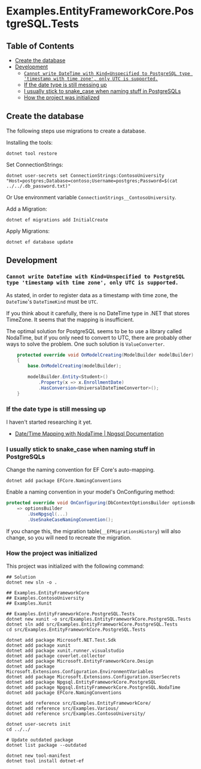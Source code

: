 # Examples.EntityFrameworkCore.PostgreSQL.Tests

## Table of Contents <!-- omit in toc -->

- [Create the database](#create-the-database)
- [Development](#development)
  - [`Cannot write DateTime with Kind=Unspecified to PostgreSQL type 'timestamp with time zone', only UTC is supported.`](#cannot-write-datetime-with-kindunspecified-to-postgresql-type-timestamp-with-time-zone-only-utc-is-supported)
  - [If the date type is still messing up](#if-the-date-type-is-still-messing-up)
  - [I usually stick to snake\_case when naming stuff in PostgreSQLs](#i-usually-stick-to-snake_case-when-naming-stuff-in-postgresqls)
  - [How the project was initialized](#how-the-project-was-initialized)

## Create the database

The following steps use migrations to create a database.

Installing the tools:

```shell
dotnet tool restore
```

Set ConnectionStrings:

```shell
dotnet user-secrets set ConnectionStrings:ContosoUniversity "Host=postgres;Database=contoso;Username=postgres;Password=$(cat ../../.db_password.txt)"
```

Or Use environment variable `ConnectionStrings__ContosoUniversity`.

Add a Migration:

```shell
dotnet ef migrations add InitialCreate
```

Apply Migrations:

```shell
dotnet ef database update
```

## Development

### `Cannot write DateTime with Kind=Unspecified to PostgreSQL type 'timestamp with time zone', only UTC is supported.`

As stated, in order to register data as a timestamp with time zone, the `DateTime`'s `DateTimeKind` must be `UTC`.

If you think about it carefully, there is no DateTime type in .NET that stores TimeZone. It seems that the mapping is insufficient.

The optimal solution for PostgreSQL seems to be to use a library called NodaTime, but if you only need to convert to UTC, there are probably other ways to solve the problem. One such solution is `ValueConverter`.

```cs
    protected override void OnModelCreating(ModelBuilder modelBuilder)
    {
        base.OnModelCreating(modelBuilder);

        modelBuilder.Entity<Student>()
            .Property(x => x.EnrollmentDate)
            .HasConversion<UniversalDateTimeConvertor>();
    }
```

### If the date type is still messing up

I haven't started researching it yet.

- [Date/Time Mapping with NodaTime | Npgsql Documentation](https://www.npgsql.org/efcore/mapping/nodatime.html?tabs=ef9-with-connection-string)

### I usually stick to snake_case when naming stuff in PostgreSQLs

Change the naming convention for EF Core's auto-mapping.

```shell
dotnet add package EFCore.NamingConventions
```

Enable a naming convention in your model's OnConfiguring method:

```cs
protected override void OnConfiguring(DbContextOptionsBuilder optionsBuilder)
    => optionsBuilder
        .UseNpgsql(...)
        .UseSnakeCaseNamingConvention();
```

If you change this, the migration table(`__EFMigrationsHistory`) will also change, so you will need to recreate the migration.

### How the project was initialized

This project was initialized with the following command:

```shell
## Solution
dotnet new sln -o .

## Examples.EntityFrameworkCore
## Examples.ContosoUniversity
## Examples.Xunit

## Examples.EntityFrameworkCore.PostgreSQL.Tests
dotnet new xunit -o src/Examples.EntityFrameworkCore.PostgreSQL.Tests
dotnet sln add src/Examples.EntityFrameworkCore.PostgreSQL.Tests
cd src/Examples.EntityFrameworkCore.PostgreSQL.Tests

dotnet add package Microsoft.NET.Test.Sdk
dotnet add package xunit
dotnet add package xunit.runner.visualstudio
dotnet add package coverlet.collector
dotnet add package Microsoft.EntityFrameworkCore.Design
dotnet add package Microsoft.Extensions.Configuration.EnvironmentVariables
dotnet add package Microsoft.Extensions.Configuration.UserSecrets
dotnet add package Npgsql.EntityFrameworkCore.PostgreSQL
dotnet add package Npgsql.EntityFrameworkCore.PostgreSQL.NodaTime
dotnet add package EFCore.NamingConventions

dotnet add reference src/Examples.EntityFrameworkCore/
dotnet add reference src/Examples.Various/
dotnet add reference src/Examples.ContosoUniversity/

dotnet user-secrets init
cd ../../

# Update outdated package
dotnet list package --outdated

dotnet new tool-manifest
dotnet tool install dotnet-ef
```

